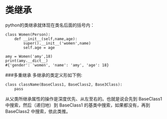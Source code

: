 类继承
===
python的类继承就体现在类名后面的括号内：
```
class Women(Person):
    def __init__(self,name,age):
        super().__init__('women',name)
        self.age = age

amy = Women('amy',18)
print(amy.__dict__)
#{'gender': 'women', 'name': 'amy', 'age': 18}
```

###多重继承
多继承的类定义形如下例:
```
class className(BaseClass1, BaseClass2, Base3Class):
    pass
```
从父类所继承属性的操作是深度优先、从左至右的。也就是说会先到 BaseClass1 中搜索，然后（递归地）到 BaseClass1 的基类中搜索，如果都没有，再到 BaseClass2 中搜索，依此类推。

